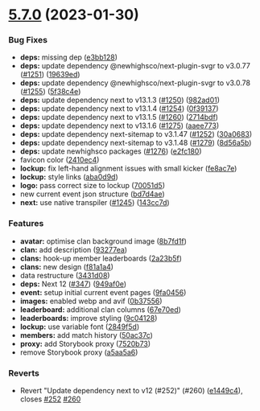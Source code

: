# [5.7.0](https://github.com/newhighsco/destiny-clan-warfare/compare/v5.6.0...v5.7.0) (2023-01-30)


### Bug Fixes

* **deps:** missing dep ([e3bb128](https://github.com/newhighsco/destiny-clan-warfare/commit/e3bb128bddee6ed9d3bbbe411977a6a40b1809bc))
* **deps:** update dependency @newhighsco/next-plugin-svgr to v3.0.77 ([#1251](https://github.com/newhighsco/destiny-clan-warfare/issues/1251)) ([19639ed](https://github.com/newhighsco/destiny-clan-warfare/commit/19639ed72148fe2ad58ce80830d5f38ccb451f70))
* **deps:** update dependency @newhighsco/next-plugin-svgr to v3.0.78 ([#1255](https://github.com/newhighsco/destiny-clan-warfare/issues/1255)) ([5f38c4e](https://github.com/newhighsco/destiny-clan-warfare/commit/5f38c4e25db91e5aa625de1632171f37f6597a1a))
* **deps:** update dependency next to v13.1.3 ([#1250](https://github.com/newhighsco/destiny-clan-warfare/issues/1250)) ([982ad01](https://github.com/newhighsco/destiny-clan-warfare/commit/982ad01e1ef2e524317788f9f529ab0213410cd4))
* **deps:** update dependency next to v13.1.4 ([#1254](https://github.com/newhighsco/destiny-clan-warfare/issues/1254)) ([0f39137](https://github.com/newhighsco/destiny-clan-warfare/commit/0f39137d2ddb576bc287c2f211576d8ddf065628))
* **deps:** update dependency next to v13.1.5 ([#1260](https://github.com/newhighsco/destiny-clan-warfare/issues/1260)) ([2714bdf](https://github.com/newhighsco/destiny-clan-warfare/commit/2714bdf78797a2995e123526cdb48aa14b9d0d74))
* **deps:** update dependency next to v13.1.6 ([#1275](https://github.com/newhighsco/destiny-clan-warfare/issues/1275)) ([aaee773](https://github.com/newhighsco/destiny-clan-warfare/commit/aaee77354a5cb3a36c5d5d95d7659424d387b398))
* **deps:** update dependency next-sitemap to v3.1.47 ([#1252](https://github.com/newhighsco/destiny-clan-warfare/issues/1252)) ([30a0683](https://github.com/newhighsco/destiny-clan-warfare/commit/30a0683237d8083f7335c227d4723edae24d67f6))
* **deps:** update dependency next-sitemap to v3.1.48 ([#1279](https://github.com/newhighsco/destiny-clan-warfare/issues/1279)) ([8d56a5b](https://github.com/newhighsco/destiny-clan-warfare/commit/8d56a5b1440c58b879b1f15e19b62a4980b121cd))
* **deps:** update newhighsco packages ([#1276](https://github.com/newhighsco/destiny-clan-warfare/issues/1276)) ([e2fc180](https://github.com/newhighsco/destiny-clan-warfare/commit/e2fc180577668a04688a60d15223da90a49d478e))
* favicon color ([2410ec4](https://github.com/newhighsco/destiny-clan-warfare/commit/2410ec460f2b0de9e577972cb83f2b59a89b48c8))
* **lockup:** fix left-hand alignment issues with small kicker ([fe8ac7e](https://github.com/newhighsco/destiny-clan-warfare/commit/fe8ac7edfaf60a00d28e945a5ca3c69b85fffac8))
* **lockup:** style links ([aba0d9d](https://github.com/newhighsco/destiny-clan-warfare/commit/aba0d9d062877ee5166dd11619999e6afcc945be))
* **logo:** pass correct size to lockup ([70051d5](https://github.com/newhighsco/destiny-clan-warfare/commit/70051d563fadf00c6fa1f3d4172bfe310eca8896))
* new current event json structure ([bd7d4ae](https://github.com/newhighsco/destiny-clan-warfare/commit/bd7d4ae419f17c182697d92a9189674bc0a90f7c))
* **next:** use native transpiler ([#1245](https://github.com/newhighsco/destiny-clan-warfare/issues/1245)) ([143cc7d](https://github.com/newhighsco/destiny-clan-warfare/commit/143cc7dfd40f0565880da447ed1a8845a80a5b7f))


### Features

* **avatar:** optimise clan background image ([8b7fd1f](https://github.com/newhighsco/destiny-clan-warfare/commit/8b7fd1f6502d50770da2eb240f321a585e8c4e41))
* **clan:** add description ([93277ea](https://github.com/newhighsco/destiny-clan-warfare/commit/93277eab5ccfb8bda6b5a67ff42319a1994f8c93))
* **clans:** hook-up member leaderboards ([2a23b5f](https://github.com/newhighsco/destiny-clan-warfare/commit/2a23b5fb664d07b871ca09ee343d0854f5d6a4a3))
* **clans:** new design ([f81a1a4](https://github.com/newhighsco/destiny-clan-warfare/commit/f81a1a4c111561034c1e618fe4ab90eee02b341a))
* data restructure ([3431d08](https://github.com/newhighsco/destiny-clan-warfare/commit/3431d08bc4db32190d23e5ec1ec298bca2cce75f))
* **deps:** Next 12 ([#347](https://github.com/newhighsco/destiny-clan-warfare/issues/347)) ([949af0e](https://github.com/newhighsco/destiny-clan-warfare/commit/949af0edf84142e34ff32b8b0a4951e53f641b41))
* **event:** setup initial current event pages ([9fa0456](https://github.com/newhighsco/destiny-clan-warfare/commit/9fa0456bb26a57e3a37f70db4f7c5887d150ea46))
* **images:** enabled webp and avif ([0b37556](https://github.com/newhighsco/destiny-clan-warfare/commit/0b37556d39b4fd0b37b4e3bd6be98e5eff2f9090))
* **leaderboard:** additional clan columns ([67e70ed](https://github.com/newhighsco/destiny-clan-warfare/commit/67e70edb70be13c135c6a614d1255a84a7195f38))
* **leaderboards:** improve styling ([9c04128](https://github.com/newhighsco/destiny-clan-warfare/commit/9c04128588784a30a5bcc951ab7baf11a109c968))
* **lockup:** use variable font ([2849f5d](https://github.com/newhighsco/destiny-clan-warfare/commit/2849f5dcb412e94ca9e5ff0b1b3468d7e9fe809e))
* **members:** add match history ([50ac37c](https://github.com/newhighsco/destiny-clan-warfare/commit/50ac37ceb5453739ab118b95943b83dcae0b6ab4))
* **proxy:** add Storybook proxy ([7520b73](https://github.com/newhighsco/destiny-clan-warfare/commit/7520b733fe90a4041cdc7c7b5f7768de9152b13f))
* remove Storybook proxy ([a5aa5a6](https://github.com/newhighsco/destiny-clan-warfare/commit/a5aa5a6a7b3c349854f594a874923a6cdfbc5466))


### Reverts

* Revert "Update dependency next to v12 (#252)" (#260) ([e1449c4](https://github.com/newhighsco/destiny-clan-warfare/commit/e1449c46dfc46eef7f5668677cff88e5912b836d)), closes [#252](https://github.com/newhighsco/destiny-clan-warfare/issues/252) [#260](https://github.com/newhighsco/destiny-clan-warfare/issues/260)
